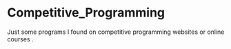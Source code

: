 # Competitive_Programming
Just some programs I found on competitive programming websites or online courses .
